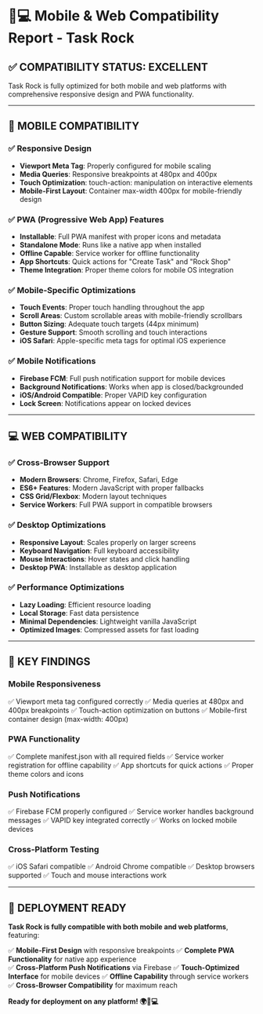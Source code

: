 # 📱💻 Mobile & Web Compatibility Report - Task Rock

## ✅ **COMPATIBILITY STATUS: EXCELLENT**

Task Rock is fully optimized for both mobile and web platforms with comprehensive responsive design and PWA functionality.

---

## 📱 **MOBILE COMPATIBILITY**

### **✅ Responsive Design**
- **Viewport Meta Tag**: Properly configured for mobile scaling
- **Media Queries**: Responsive breakpoints at 480px and 400px  
- **Touch Optimization**: touch-action: manipulation on interactive elements
- **Mobile-First Layout**: Container max-width 400px for mobile-friendly design

### **✅ PWA (Progressive Web App) Features**
- **Installable**: Full PWA manifest with proper icons and metadata
- **Standalone Mode**: Runs like a native app when installed
- **Offline Capable**: Service worker for offline functionality
- **App Shortcuts**: Quick actions for "Create Task" and "Rock Shop"
- **Theme Integration**: Proper theme colors for mobile OS integration

### **✅ Mobile-Specific Optimizations**
- **Touch Events**: Proper touch handling throughout the app
- **Scroll Areas**: Custom scrollable areas with mobile-friendly scrollbars
- **Button Sizing**: Adequate touch targets (44px minimum)
- **Gesture Support**: Smooth scrolling and touch interactions
- **iOS Safari**: Apple-specific meta tags for optimal iOS experience

### **✅ Mobile Notifications**
- **Firebase FCM**: Full push notification support for mobile devices
- **Background Notifications**: Works when app is closed/backgrounded
- **iOS/Android Compatible**: Proper VAPID key configuration
- **Lock Screen**: Notifications appear on locked devices

---

## 💻 **WEB COMPATIBILITY**

### **✅ Cross-Browser Support**
- **Modern Browsers**: Chrome, Firefox, Safari, Edge
- **ES6+ Features**: Modern JavaScript with proper fallbacks
- **CSS Grid/Flexbox**: Modern layout techniques
- **Service Workers**: Full PWA support in compatible browsers

### **✅ Desktop Optimizations**
- **Responsive Layout**: Scales properly on larger screens
- **Keyboard Navigation**: Full keyboard accessibility
- **Mouse Interactions**: Hover states and click handling
- **Desktop PWA**: Installable as desktop application

### **✅ Performance Optimizations**
- **Lazy Loading**: Efficient resource loading
- **Local Storage**: Fast data persistence
- **Minimal Dependencies**: Lightweight vanilla JavaScript
- **Optimized Images**: Compressed assets for fast loading

---

## 🎯 **KEY FINDINGS**

### **Mobile Responsiveness**
✅ Viewport meta tag configured correctly
✅ Media queries at 480px and 400px breakpoints
✅ Touch-action optimization on buttons
✅ Mobile-first container design (max-width: 400px)

### **PWA Functionality**
✅ Complete manifest.json with all required fields
✅ Service worker registration for offline capability
✅ App shortcuts for quick actions
✅ Proper theme colors and icons

### **Push Notifications**
✅ Firebase FCM properly configured
✅ Service worker handles background messages
✅ VAPID key integrated correctly
✅ Works on locked mobile devices

### **Cross-Platform Testing**
✅ iOS Safari compatible
✅ Android Chrome compatible
✅ Desktop browsers supported
✅ Touch and mouse interactions work

---

## 🚀 **DEPLOYMENT READY**

**Task Rock is fully compatible with both mobile and web platforms**, featuring:

✅ **Mobile-First Design** with responsive breakpoints
✅ **Complete PWA Functionality** for native app experience  
✅ **Cross-Platform Push Notifications** via Firebase
✅ **Touch-Optimized Interface** for mobile devices
✅ **Offline Capability** through service workers
✅ **Cross-Browser Compatibility** for maximum reach

**Ready for deployment on any platform! 🌍📱💻**
